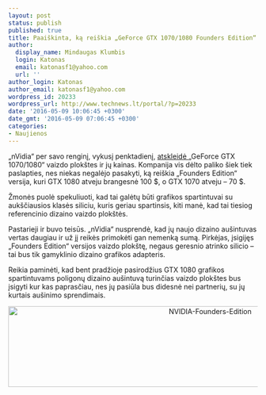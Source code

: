 ```yaml
---
layout: post
status: publish
published: true
title: Paaiškinta, ką reiškia „GeForce GTX 1070/1080 Founders Edition“
author:
  display_name: Mindaugas Klumbis
  login: Katonas
  email: katonasf1@yahoo.com
  url: ''
author_login: Katonas
author_email: katonasf1@yahoo.com
wordpress_id: 20233
wordpress_url: http://www.technews.lt/portal/?p=20233
date: '2016-05-09 10:06:45 +0300'
date_gmt: '2016-05-09 07:06:45 +0300'
categories:
- Naujienos
---
```

<p>„nVidia“ per savo renginį, vykusį penktadienį, <a href="http://www.technews.lt/portal/news/nvidia-oficialiai-anonsavo-gtx-1080-ir-gtx-1070/">atskleidė </a>„GeForce GTX 1070/1080“ vaizdo plokštes ir jų kainas. Kompanija vis dėlto paliko šiek tiek paslapties, nes niekas negalėjo pasakyti, ką reiškia „Founders Edition“ versija, kuri GTX 1080 atveju brangesnė 100 $, o GTX 1070 atveju – 70 $.</p>
<p>Žmonės puolė spekuliuoti, kad tai galėtų būti grafikos spartintuvai su aukščiausios klasės siliciu, kuris geriau spartinsis, kiti manė, kad tai tiesiog referencinio dizaino vaizdo plokštės.</p>
<p>Pastarieji ir buvo teisūs. „nVidia“ nusprendė, kad jų naujo dizaino aušintuvas vertas daugiau ir už jį reikės primokėti gan nemenką sumą. Pirkėjas, įsigijęs „Founders Edition“ versijos vaizdo plokštę, negaus geresnio atrinko silicio – tai bus tik gamyklinio dizaino grafikos adapteris.</p>
<p>Reikia paminėti, kad bent pradžioje pasirodžius GTX 1080 grafikos spartintuvams poligonų dizaino aušintuvą turinčias vaizdo plokštes bus įsigyti kur kas paprasčiau, nes jų pasiūla bus didesnė nei partnerių, su jų kurtais aušinimo sprendimais.</p>
<p style="text-align: center;"><img class="alignnone size-medium wp-image-20234" src="http://www.technews.lt/portal/wp-content/uploads/2016/05/NVIDIA-Founders-Edition-800x163.jpg" alt="NVIDIA-Founders-Edition" width="800" height="163" /></p>
